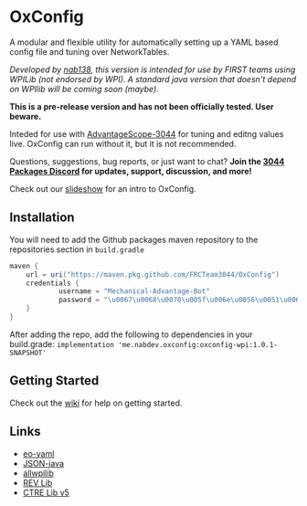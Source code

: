 # OxConfig

A modular and flexible utility for automatically setting up a YAML based config file and tuning over NetworkTables.

_Developed by [nab138](https://github.com/nab138), this version is intended for use by FIRST teams using WPILib (not endorsed by WPI). A standard java version that doesn't depend on WPIlib will be coming soon (maybe)._

**This is a pre-release version and has not been officially tested. User beware.**

Inteded for use with [AdvantageScope-3044](https://github.com/FRCTeam3044/AdvantageScope-3044/) for tuning and editng values live. OxConfig can run without it, but it is not recommended.

Questions, suggestions, bug reports, or just want to chat? **Join the [3044 Packages Discord](https://discord.gg/ypRWZGnW66) for updates, support, discussion, and more!**

Check out our [slideshow](https://docs.google.com/presentation/d/1QuVK_aaOHk0eIedKAgRVHNj8FFaLIJ0PjUWnntIh-NE/edit?usp=sharing) for an intro to OxConfig.

## Installation

You will need to add the Github packages maven repository to the repositories section in `build.gradle`

```gradle
maven {
    url = uri("https://maven.pkg.github.com/FRCTeam3044/OxConfig")
    credentials {
            username = "Mechanical-Advantage-Bot"
            password = "\u0067\u0068\u0070\u005f\u006e\u0056\u0051\u006a\u0055\u004f\u004c\u0061\u0079\u0066\u006e\u0078\u006e\u0037\u0051\u0049\u0054\u0042\u0032\u004c\u004a\u006d\u0055\u0070\u0073\u0031\u006d\u0037\u004c\u005a\u0030\u0076\u0062\u0070\u0063\u0051"
    }
}
```

After adding the repo, add the following to dependencies in your build.grade:
`implementation 'me.nabdev.oxconfig:oxconfig-wpi:1.0.1-SNAPSHOT'`

## Getting Started

Check out the [wiki](https://github.com/FRCTeam3044/OxConfig/wiki) for help on getting started.

## Links

- [eo-yaml](https://github.com/decorators-squad/eo-yaml)
- [JSON-java](https://github.com/stleary/JSON-java)
- [allwpilib](https://github.com/wpilibsuite/allwpilib)
- [REV Lib](https://docs.revrobotics.com/sparkmax/software-resources/spark-max-api-information)
- [CTRE Lib v5](https://v5.docs.ctr-electronics.com/en/stable/)

